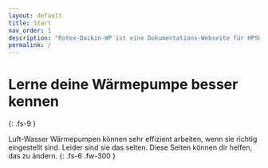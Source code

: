 ```yaml
---
layout: default
title: Start
nav_order: 1
description: "Rotex-Daikin-WP ist eine Dokumentations-Webseite für HPSU Compact Ultra Wärmepumpen Optimierung"
permalink: /
---
```


# Lerne deine Wärmepumpe besser kennen
{: .fs-9 }

Luft-Wasser Wärmepumpen können sehr effizient arbeiten, wenn sie richtig eingestellt sind.
Leider sind sie das selten. Diese Seiten können dir helfen, das zu ändern.
{: .fs-6 .fw-300 }
 
